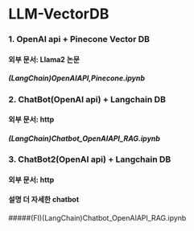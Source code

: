 # LLM-VectorDB

### 1. OpenAI api + Pinecone Vector DB
#### 외부 문서: Llama2 논문
##### (LangChain)OpenAIAPI,Pinecone.ipynb

### 2. ChatBot(OpenAI api) + Langchain DB
#### 외부 문서: http
##### (LangChain)Chatbot_OpenAIAPI_RAG.ipynb

### 3. ChatBot2(OpenAI api) + Langchain DB
#### 외부 문서: http
#### 설명 더 자세한 chatbot
#####(FI)(LangChain)Chatbot_OpenAIAPI_RAG.ipynb

